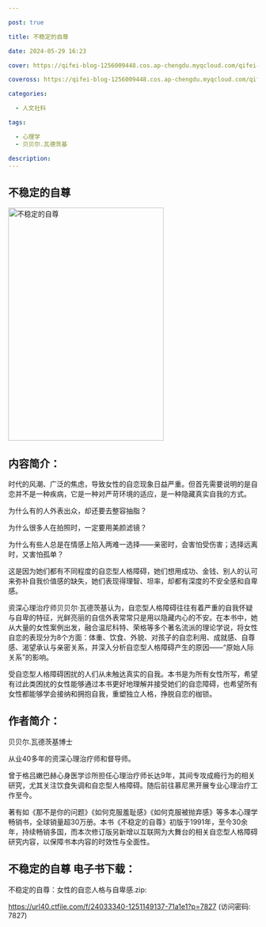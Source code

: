 ```yaml
---

post: true

title: 不稳定的自尊

date: 2024-05-29 16:23

cover: https://qifei-blog-1256009448.cos.ap-chengdu.myqcloud.com/qifei-blog/656c818bc458853aef9b846e.jpg

coveross: https://qifei-blog-1256009448.cos.ap-chengdu.myqcloud.com/qifei-blog/656c818bc458853aef9b846e.jpg

categories:

  - 人文社科

tags:

  - 心理学
  - 贝贝尔.瓦德茨基

description:
---
```


## 不稳定的自尊
<img alt="不稳定的自尊 " class="aligncenter loaded" data-was-processed="true" decoding="async" fetchpriority="high" height="471" src="https://qifei-blog-1256009448.cos.ap-chengdu.myqcloud.com/qifei-blog/656c818bc458853aef9b846e.jpg" style="cursor: zoom-in;" width="314"/>

## 内容简介：

时代的风潮、广泛的焦虑，导致女性的自恋现象日益严重。但首先需要说明的是自恋并不是一种疾病，它是一种对严苛环境的适应，是一种隐藏真实自我的方式。

为什么有的人外表出众，却还要去整容抽脂？

为什么很多人在拍照时，一定要用美颜滤镜？

为什么有些人总是在情感上陷入两难一选择——亲密时，会害怕受伤害；选择远离时，又害怕孤单？

这是因为她们都有不同程度的自恋型人格障碍，她们想用成功、金钱、别人的认可来弥补自我价值感的缺失，她们表现得理智、坦率，却都有深度的不安全感和自卑感。

资深心理治疗师贝贝尔·瓦德茨基认为，自恋型人格障碍往往有着严重的自我怀疑与自卑的特征，光鲜亮丽的自信外表常常只是用以隐藏内心的不安。在本书中，她从大量的女性案例出发，融合温尼科特、荣格等多个著名流派的理论学说，将女性自恋的表现分为8个方面：体重、饮食、外貌、对孩子的自恋利用、成就感、自尊感、渴望承认与亲密关系，并深入分析自恋型人格障碍产生的原因——“原始人际关系”的影响。

受自恋型人格障碍困扰的人们从未触达真实的自我。本书是为所有女性所写，希望有过此类困扰的女性能够通过本书更好地理解并接受她们的自恋障碍，也希望所有女性都能够学会接纳和拥抱自我，重塑独立人格，挣脱自恋的枷锁。

## 作者简介：

贝贝尔.瓦德茨基博士

从业40多年的资深心理治疗师和督导师。

曾于格吕嫩巴赫心身医学诊所担任心理治疗师长达9年，其间专攻成瘾行为的相关研究，尤其关注饮食失调和自恋型人格障碍。随后前往慕尼黑开展专业心理治疗工作至今。

著有如《那不是你的问题》《如何克服羞耻感》《如何克服被抛弃感》等多本心理学畅销书，全球销量超30万册。本书《不稳定的自尊》初版于1991年，至今30余年，持续畅销多国，而本次修订版另新增以互联网为大舞台的相关自恋型人格障碍研究内容，以保障书本内容的时效性与全面性。

## 不稳定的自尊 电子书下载：

不稳定的自尊：女性的自恋人格与自卑感.zip: 

https://url40.ctfile.com/f/24033340-1251149137-71a1e1?p=7827 (访问密码: 7827)
